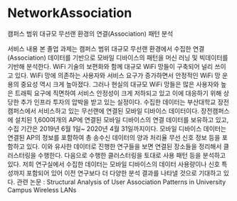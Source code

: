 # NetworkAssociation
캠퍼스 범위 대규모 무선랜 환경의 연결(Association) 패턴 분석

서비스 내용
본 졸업 과제는 캠퍼스 범위 대규모 무선랜 환경에서 수집한 연결(Association) 데이터를 기반으로  모바일 디바이스의 패턴을 머신 러닝 및 빅데이터를 기반해 분석한다.
WiFi 기술의 보편화와 함께 대규모 WiFi 망들이 구축되어 널리 쓰이고 있다. WiFi 망에 의존하는 사용자와 서비스 요구가 증가하면서 안정적인 WiFi 망 운용의 중요성 역시 크게 높아졌다. 그러나 현실의 대규모 WiFi 망들은 많은 사용자와 높은 트래픽 요구에 직면하여 서비스 안정성이 크게 저하되고 있고 이에 대응하기 위해 상당한 추가 인프라 투자의 압박을 받고 있는 실정이다.
수집한 데이터는 부산대학교 장전캠퍼스에서 서비스하고 있는 무선랜에 연결된 모바일 디바이스 데이터이다. 장전캠퍼스에 설치된 1,600여개의 AP에 연결된 모바일 디바이스의 연결 데이터를 보유하고 있고, 수집 기간은 2019년 6월 1일~ 2020년 4월 31일까지이다. 
모바일 디바이스 데이터는 연결된 AP의 정보를 포함하여 총 송수신 데이터의 양과 처리율 무선 신호 정보 등을 포함하고 있다.
이와 유사한 데이터로 진행한 연구들을 보면 연결된 장소들을 정리해서 클러스터링을 수행한다. 다음으로 수행한 클러스터링을 토대로 사용 패턴 등을 분석하고 있다. 저희 연구실에서 수집한 데이터는 모바일 디바이스의 데이터 사용량이나 신호 특성까지 포함되어 있어 이전 연구보다 더 다양한 분석 결과를 나타낼 것으로 기대하고 있다.
관련 논문 : Structural Analysis of User Association Patterns in University Campus Wireless LANs

